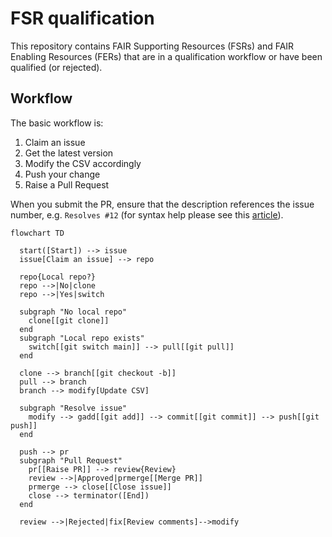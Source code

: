 # FSR qualification
This repository contains FAIR Supporting Resources (FSRs) and FAIR Enabling Resources (FERs) 
that are in a qualification workflow or have been qualified (or rejected).



## Workflow

The basic workflow is:

1. Claim an issue
2. Get the latest version
3. Modify the CSV accordingly
4. Push your change
5. Raise a Pull Request

When you submit the PR, ensure that the description references the issue number, e.g. `Resolves #12` (for syntax help please see this [article](https://docs.github.com/en/issues/tracking-your-work-with-issues/linking-a-pull-request-to-an-issue)).





```mermaid
flowchart TD

  start([Start]) --> issue
  issue[Claim an issue] --> repo
  
  repo{Local repo?}
  repo -->|No|clone
  repo -->|Yes|switch

  subgraph "No local repo"
    clone[[git clone]]
  end
  subgraph "Local repo exists"
    switch[[git switch main]] --> pull[[git pull]]
  end
  
  clone --> branch[[git checkout -b]]
  pull --> branch
  branch --> modify[Update CSV]
  
  subgraph "Resolve issue"
    modify --> gadd[[git add]] --> commit[[git commit]] --> push[[git push]]
  end
  
  push --> pr
  subgraph "Pull Request"
    pr[[Raise PR]] --> review{Review}
    review -->|Approved|prmerge[[Merge PR]]
    prmerge --> close[[Close issue]]
    close --> terminator([End])
  end

  review -->|Rejected|fix[Review comments]-->modify

```

